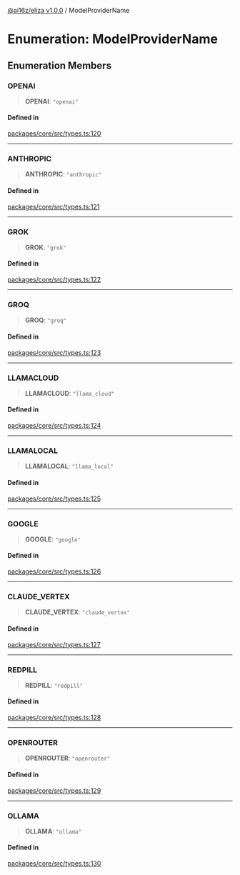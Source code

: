 [@ai16z/eliza v1.0.0](../index.md) / ModelProviderName

# Enumeration: ModelProviderName

## Enumeration Members

### OPENAI

> **OPENAI**: `"openai"`

#### Defined in

[packages/core/src/types.ts:120](https://github.com/0xVitae/DarkSun/blob/main/packages/core/src/types.ts#L120)

***

### ANTHROPIC

> **ANTHROPIC**: `"anthropic"`

#### Defined in

[packages/core/src/types.ts:121](https://github.com/0xVitae/DarkSun/blob/main/packages/core/src/types.ts#L121)

***

### GROK

> **GROK**: `"grok"`

#### Defined in

[packages/core/src/types.ts:122](https://github.com/0xVitae/DarkSun/blob/main/packages/core/src/types.ts#L122)

***

### GROQ

> **GROQ**: `"groq"`

#### Defined in

[packages/core/src/types.ts:123](https://github.com/0xVitae/DarkSun/blob/main/packages/core/src/types.ts#L123)

***

### LLAMACLOUD

> **LLAMACLOUD**: `"llama_cloud"`

#### Defined in

[packages/core/src/types.ts:124](https://github.com/0xVitae/DarkSun/blob/main/packages/core/src/types.ts#L124)

***

### LLAMALOCAL

> **LLAMALOCAL**: `"llama_local"`

#### Defined in

[packages/core/src/types.ts:125](https://github.com/0xVitae/DarkSun/blob/main/packages/core/src/types.ts#L125)

***

### GOOGLE

> **GOOGLE**: `"google"`

#### Defined in

[packages/core/src/types.ts:126](https://github.com/0xVitae/DarkSun/blob/main/packages/core/src/types.ts#L126)

***

### CLAUDE\_VERTEX

> **CLAUDE\_VERTEX**: `"claude_vertex"`

#### Defined in

[packages/core/src/types.ts:127](https://github.com/0xVitae/DarkSun/blob/main/packages/core/src/types.ts#L127)

***

### REDPILL

> **REDPILL**: `"redpill"`

#### Defined in

[packages/core/src/types.ts:128](https://github.com/0xVitae/DarkSun/blob/main/packages/core/src/types.ts#L128)

***

### OPENROUTER

> **OPENROUTER**: `"openrouter"`

#### Defined in

[packages/core/src/types.ts:129](https://github.com/0xVitae/DarkSun/blob/main/packages/core/src/types.ts#L129)

***

### OLLAMA

> **OLLAMA**: `"ollama"`

#### Defined in

[packages/core/src/types.ts:130](https://github.com/0xVitae/DarkSun/blob/main/packages/core/src/types.ts#L130)
